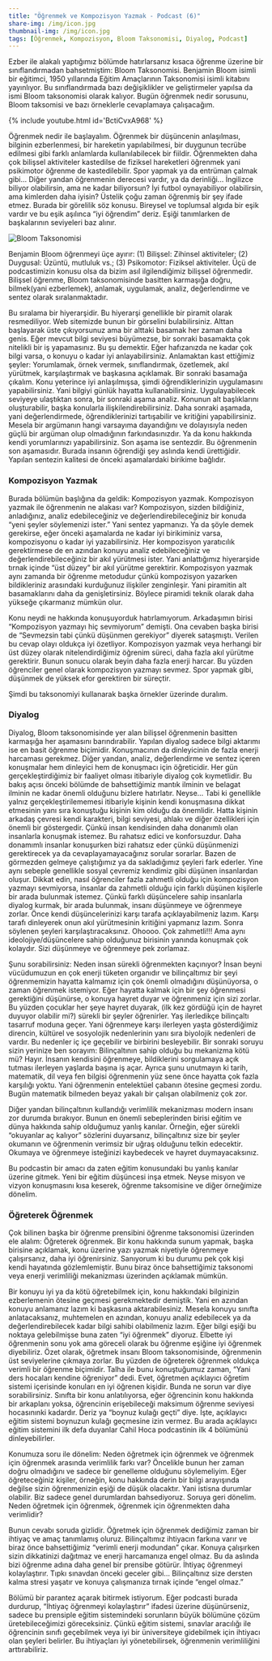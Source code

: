 ```yaml
---
title: "Öğrenmek ve Kompozisyon Yazmak - Podcast (6)"
share-img: /img/icon.jpg
thumbnail-img: /img/icon.jpg
tags: [Öğrenmek, Kompozisyon, Bloom Taksonomisi, Diyalog, Podcast]
---
```




Ezber ile alakalı yaptığımız bölümde hatırlarsanız kısaca öğrenme üzerine bir sınıflandırmadan bahsetmiştim: Bloom Taksonomisi. Benjamin Bloom isimli bir eğitimci, 1950 yıllarında Eğitim Amaçlarının Taksonomisi isimli kitabını yayınlıyor. Bu sınıflandırmada bazı değişiklikler ve geliştirmeler yapılsa da ismi Bloom taksonomisi olarak kalıyor. Bugün öğrenmek nedir sorusunu, Bloom taksomisi ve bazı örneklerle cevaplamaya çalışacağım. 

{% include youtube.html id='BctiCvxA968' %}

Öğrenmek nedir ile başlayalım. Öğrenmek bir düşüncenin anlaşılması, bilginin ezberlenmesi, bir hareketin yapılabilmesi, bir duygunun tecrübe edilmesi gibi farklı anlamlarda kullanılabilecek bir fiildir. Öğrenmekten daha çok bilişsel aktiviteler kastedilse de fiziksel hareketleri öğrenmek yani psikimotor öğrenme de kastedilebilir. Spor yapmak ya da entrüman çalmak gibi… Diğer yandan öğrenmenin derecesi vardır, ya da derinliği... İngilizce biliyor olabilirsin, ama ne kadar biliyorsun? İyi futbol oynayabiliyor olabilirsin, ama kimlerden daha iyisin? Üstelik çoğu zaman öğrenmiş bir şey ifade etmez. Burada bir görelilik söz konusu. Bireysel ve toplumsal algıda bir eşik vardır ve bu eşik aşılınca “iyi öğrendim” deriz. Eşiği tanımlarken de başkalarının seviyeleri baz alınır. 

![Bloom Taksonomisi](/img/bloom_taksonomisi.png)

Benjamin Bloom öğrenmeyi üçe ayırır: (1) Bilişsel: Zihinsel aktiviteler; (2) Duygusal: Üzüntü, mutluluk vs.; (3) Psikomotor: Fiziksel aktiviteler. Üçü de podcastimizin konusu olsa da bizim asıl ilgilendiğimiz bilişsel öğrenmedir. Bilişsel öğrenme, Bloom taksonomisinde basitten karmaşığa doğru, bilmek(yani ezberlemek), anlamak, uygulamak, analiz, değerlendirme ve sentez olarak sıralanmaktadır. 

Bu sıralama bir hiyerarşidir. Bu hiyerarşi genellikle bir piramit olarak resmediliyor. Web sitemizde bunun bir görselini bulabilirsiniz. Alttan başlayarak üste çıkıyorsunuz ama bir alttaki basamak her zaman daha genis. Eğer mevcut bilgi seviyesi büyümezse, bir sonraki basamakta çok nitelikli bir iş yapamasınız. Bu şu demektir. Eğer hafızanızda ne kadar çok bilgi varsa, o konuyu o kadar iyi anlayabilirsiniz. Anlamaktan kast ettiğimiz şeyler: Yorumlamak, örnek vermek, sınıflandırmak, özetlemek, akıl yürütmek, karşılaştırmak ve başkasına açıklamak. Bir sonraki basamağa çıkalım. Konu yeterince iyi anlaşılmışsa, şimdi öğrendiklerinizin uygulamasını yapabilirsiniz. Yani bilgiyi günlük hayatta kullanabilirsiniz. Uygulayabilecek seviyeye ulaştıktan sonra, bir sonraki aşama analiz. Konunun alt başlıklarını oluşturabilir, başka konularla ilişkilendirebilirsiniz. Daha sonraki aşamada, yani değerlendirmede, öğrendiklerinizi tartışabilir ve kritiğini yapabilirsiniz. Mesela bir argümanın hangi varsayıma dayandığını ve dolayısıyla neden güçlü bir argüman olup olmadığının farkındasınızdır. Ya da konu hakkında kendi yorumlarınızı yapabilirsiniz. Son aşama ise sentezdir. Bu öğrenmenin son aşamasıdır. Burada insanın öğrendiği şey aslında kendi ürettiğidir. Yapılan sentezin kalitesi de önceki aşamalardaki birikime bağlıdır. 

### Kompozisyon Yazmak

Burada bölümün başlığına da geldik: Kompozisyon yazmak. Kompozisyon yazmak ile öğrenmenin ne alakası var? Kompozisyon, sizden bildiğiniz, anladığınız, analiz edebileceğiniz ve değerlendirebileceğiniz bir konuda “yeni şeyler söylemenizi ister.” Yani sentez yapmanızı. Ya da şöyle demek gerekirse, eğer önceki aşamalarda ne kadar iyi birikiminiz varsa, kompozisyonu o kadar iyi yazabilirsiniz. Her kompozisyon yaratıcılık gerektirmese de en azından konuyu analiz edebileceğiniz ve değerlendirebileceğiniz bir akıl yürütmesi ister. Yani anlattığımız hiyerarşide tırnak içinde “üst düzey” bir akıl yürütme gerektirir. Kompozisyon yazmak aynı zamanda bir öğrenme metodudur çünkü kompozisyon yazarken bildikleriniz arasındaki kurduğunuz ilişkiler zenginleşir. Yani piramitin alt basamaklarını daha da genişletirsiniz. Böylece piramidi teknik olarak daha yükseğe çıkarmanız mümkün olur. 

Konu neydi ne hakkında konuşuyorduk hatırlamıyorum. Arkadaşımın birisi “Kompozisyon yazmayı hiç sevmiyorum” demişti. Ona cevaben başka birisi de “Sevmezsin tabi çünkü düşünmen gerekiyor” diyerek sataşmıştı. Verilen bu cevap olayı oldukça iyi özetliyor. Kompozisyon yazmak veya herhangi bir üst düzey olarak nitelendirdiğimiz öğrenim süreci, daha fazla akıl yürütme gerektirir. Bunun sonucu olarak beyin daha fazla enerji harcar. Bu yüzden öğrenciler genel olarak kompozisyon yazmayı sevmez. Spor yapmak gibi, düşünmek de yüksek efor gerektiren bir süreçtir. 

Şimdi bu taksonomiyi kullanarak başka örnekler üzerinde duralım.

### Diyalog 

Diyalog, Bloom taksonomisinde yer alan bilişsel öğrenmenin basitten karmaşığa her aşamasını barındırabilir. Yapılan diyalog sadece bilgi aktarımı ise en basit öğrenme biçimidir. Konuşmacının da dinleyicinin de fazla enerji harcaması gerekmez. Diğer yandan, analiz, değerlendirme ve sentez içeren konuşmalar hem dinleyici hem de konuşmacı için öğreticidir. 
Her gün gerçekleştirdiğimiz bir faaliyet olması itibariyle diyalog çok kıymetlidir. Bu bakış açısı önceki bölümde de bahsettiğimiz mantık ilminin ve belagat ilminin ne kadar önemli olduğunu bizlere hatırlatır. Neyse… Tabi ki genellikle yalnız gerçekleştirilememesi itibariyle kişinin kendi konuşmasına dikkat etmesinin yanı sıra konuştuğu kişinin kim olduğu da önemlidir. Hatta kişinin arkadaş çevresi kendi karakteri, bilgi seviyesi, ahlakı ve diğer özellikleri için önemli bir göstergedir. Çünkü insan kendisinden daha donanımlı olan insanlarla konuşmak istemez. Bu rahatsız edici ve konforsuzdur. Daha donamımlı insanlar konuşurken bizi rahatsız eder çünkü düşünmenizi gerektirecek ya da cevaplayamayacağınız sorular sorarlar. Bazen de görmezden gelmeye çalıştığımız ya da sakladığımız şeyleri fark ederler. Yine aynı sebeple genellikle sosyal çevremiz kendimiz gibi düşünen insanlardan oluşur. Dikkat edin, nasıl öğrenciler fazla zahmetli olduğu için kompozisyon yazmayı sevmiyorsa, insanlar da zahmetli olduğu için farklı düşünen kişilerle bir arada bulunmak istemez. Çünkü farklı düşüncelere sahip insanlarla diyalog kurmak, bir arada bulunmak, insanı düşünmeye ve öğrenmeye zorlar. Önce kendi düşüncelerinizi karşı tarafa açıklayabilmeniz lazım. Karşı tarafı dinleyerek onun akıl yürütmesinin kritiğini yapmanız lazım. Sonra söylenen şeyleri karşılaştıracaksınız. Ohoooo. Çok zahmetli!!! Ama aynı ideolojiye/düşüncelere sahip olduğunuz birisinin yanında konuşmak çok kolaydır. Sizi düşünmeye ve öğrenmeye pek zorlamaz. 

Şunu sorabilirsiniz: Neden insan sürekli öğrenmekten kaçınıyor? İnsan beyni vücüdumuzun en çok enerji tüketen organıdır ve bilinçaltımız bir şeyi öğrenmemizin hayatta kalmamız için çok önemli olmadığını düşünüyorsa, o zaman öğrenmek istemiyor. Eğer hayatta kalmak için bir şey öğrenmesi gerektiğini düşünürse, o konuya hayret duyar ve öğrenmeniz için sizi zorlar. Bu yüzden çocuklar her şeye hayret duyarak, (ilk kez gördüğü için de hayret duyuyor olabilir mi?) sürekli bir şeyler öğrenirler. Yaş ilerledikçe bilinçaltı tasarruf moduna geçer. Yani öğrenmeye karşı ilerleyen yaşta gösterdiğimiz direncin, kültürel ve sosyolojik nedenlerinin yanı sıra biyolojik nedenleri de vardır. Bu nedenler iç içe geçebilir ve birbirini besleyebilir. Bir sonraki soruyu sizin yerinize ben sorayım: Bilinçaltının sahip olduğu bu mekanizma kötü mü? Hayır. İnsanın kendisini öğrenmeye, bildiklerini sorgulamaya açık tutması ilerleyen yaşlarda başına iş açar. Ayrıca şunu unutmayın ki tarih, matematik, dil veya fen bilgisi öğrenmenin yüz sene önce hayatta çok fazla karşılığı yoktu. Yani öğrenmenin entelektüel çabanın ötesine geçmesi zordu. Bugün matematik bilmeden beyaz yakalı bir çalışan olabilmeniz çok zor. 

Diğer yandan bilinçaltının  kullandığı verimlilik mekanizması modern insanı zor durumda bırakıyor. Bunun en önemli sebeplerinden birisi eğitim ve dünya hakkında sahip olduğumuz yanlış kanılar.  Örneğin, eğer sürekli “okuyanlar aç kalıyor” sözlerini duyarsanız, bilinçaltınız size bir şeyler okumanın ve öğrenmenin verimsiz bir uğraş olduğunu telkin edecektir. Okumaya ve öğrenmeye isteğinizi kaybedecek ve hayret duymayacaksınız. 

Bu podcastin bir amacı da zaten eğitim konusundaki bu yanlış kanılar üzerine gitmek. Yeni bir eğitim düşüncesi inşa etmek. Neyse misyon ve vizyon konuşmasını kısa keserek, öğrenme taksomisine ve diğer örneğimize dönelim. 

### Öğreterek Öğrenmek 

Çok bilinen başka bir öğrenme prensibini öğrenme taksonomisi üzerinden ele alalım: Öğreterek öğrenmek. Bir konu hakkında sunum yapmak, başka birisine açıklamak, konu üzerine yazı yazmak niyetiyle öğrenmeye çalışırsanız, daha iyi öğrenirsiniz. Sanıyorum ki bu durumu pek çok kişi kendi hayatında gözlemlemiştir. Bunu biraz önce bahsettiğimiz taksonomi veya enerji verimliliği mekanizması üzerinden açıklamak mümkün. 

Bir konuyu iyi ya da kötü öğretebilmek için, konu hakkındaki bilginizin ezberlemenin ötesine geçmesi gerekmektedir demiştik. Yani en azından konuyu anlamanız lazım ki başkasına aktarabilesiniz. Mesela konuyu sınıfta anlatacaksanız, muhtemelen en azından, konuyu analiz edebilecek ya da değerlendirebilecek kadar bilgi sahibi olabilmeniz lazım. Eğer bilgi eşiği bu noktaya gelebilmişse buna zaten “iyi öğrenmek” diyoruz. Elbette iyi öğrenmenin sonu yok ama göreceli olarak bu öğrenme eşiğine iyi öğrenmek diyebiliriz. Özet olarak, öğretmek insanı Bloom taksonomisinde, öğrenmenin üst seviyelerine çıkmaya zorlar. Bu yüzden de öğreterek öğrenmek oldukça verimli bir öğrenme biçimidir. Talha ile bunu konuştuğumuz zaman, “Yani ders hocaları kendine öğreniyor” dedi. Evet, öğretmen açıklayıcı öğretim sistemi içerisinde konuları en iyi öğrenen kişidir. Bunda ne sorun var diye sorabilirsiniz. Sınıfta bir konu anlatılıyorsa, eğer öğrencinin konu hakkında bir arkaplanı yoksa, öğrencinin erişebileceği maksimum öğrenme seviyesi hocasınınki kadardır. Deriz ya “boynuz kulağı geçti” diye. İşte, açıklayıcı eğitim sistemi boynuzun kulağı geçmesine izin vermez. Bu arada açıklayıcı eğitim sistemini ilk defa duyanlar Cahil Hoca podcastinin ilk 4 bölümünü dinleyebilirler. 

Konumuza soru ile dönelim: Neden öğretmek için öğrenmek ve öğrenmek için öğrenmek arasında verimlilik farkı var? Öncelikle bunun her zaman doğru olmadığını ve sadece bir genelleme olduğunu söylemeliyim. Eğer öğreteceğiniz kişiler, örneğin, konu hakkında derin bir bilgi arayışında değilse sizin öğrenmenizin eşiği de düşük olacaktır. Yani istisna durumlar olabilir. Biz sadece genel durumlardan bahsediyoruz. Soruya geri dönelim. Neden öğretmek için öğrenmek, öğrenmek için öğrenmekten daha verimlidir? 

Bunun cevabı soruda gizlidir. Öğretmek için öğrenmek dediğimiz zaman bir ihtiyaç ve amaç tanımlamış oluruz. Bilinçaltımız ihtiyacın farkına varır ve biraz önce bahsettiğimiz “verimli enerji modundan” çıkar. Konuya çalışırken sizin dikkatinizi dağıtmaz ve enerji harcamanıza engel olmaz. Bu da aslında bizi öğrenme adına daha genel bir prensibe götürür. İhtiyaç öğrenmeyi kolaylaştırır. Tıpkı sınavdan önceki geceler gibi… Bilinçaltınız size dersten kalma stresi yaşatır ve konuya çalışmanıza tırnak içinde “engel olmaz.” 

Bölümü bir parantez açarak bitirmek istiyorum. Eğer podcasti burada durdurup, “İhtiyaç öğrenmeyi kolaylaştırır” ifadesi üzerine düşünürseniz, sadece bu prensiple eğitim sistemindeki sorunların büyük bölümüne çözüm üretebileceğimizi göreceksiniz. Çünkü eğitim sistemi, sınavlar aracılığı ile öğrencinin sınıfı geçebilmek veya iyi bir üniversiteye gidebilmek için ihtiyacı olan şeyleri belirler. Bu ihtiyaçları iyi yönetebilirsek, öğrenmenin verimliliğini arttırabiliriz. 
